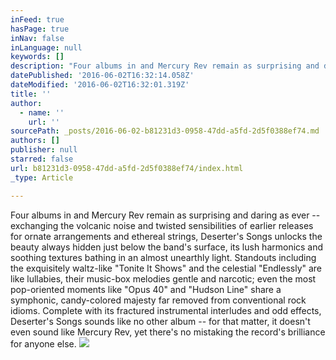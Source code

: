 ```yaml
---
inFeed: true
hasPage: true
inNav: false
inLanguage: null
keywords: []
description: "Four albums in and Mercury Rev remain as surprising and daring as ever -- exchanging the volcanic noise and twisted sensibilities of earlier releases for ornate arrangements and ethereal strings, Deserter's Songs unlocks the beauty always hidden just below the band's surface, its lush harmonics and soothing textures bathing in an almost unearthly light. Standouts including the exquisitely waltz-like \"Tonite It Shows\" and the celestial \"Endlessly\" are like lullabies, their music-box melodies gentle and narcotic; even the most pop-oriented moments like \"Opus 40\" and \"Hudson Line\" share a symphonic, candy-colored majesty far removed from conventional rock idioms. Complete with its fractured instrumental interludes and odd effects, Deserter's Songs sounds like no other album -- for that matter, it doesn't even sound like Mercury Rev, yet there's no mistaking the record's brilliance for anyone else."
datePublished: '2016-06-02T16:32:14.058Z'
dateModified: '2016-06-02T16:32:01.319Z'
title: ''
author:
  - name: ''
    url: ''
sourcePath: _posts/2016-06-02-b81231d3-0958-47dd-a5fd-2d5f0388ef74.md
authors: []
publisher: null
starred: false
url: b81231d3-0958-47dd-a5fd-2d5f0388ef74/index.html
_type: Article

---
```

Four albums in and Mercury Rev remain as surprising and daring as ever -- exchanging the volcanic noise and twisted sensibilities of earlier releases for ornate arrangements and ethereal strings, Deserter's Songs unlocks the beauty always hidden just below the band's surface, its lush harmonics and soothing textures bathing in an almost unearthly light. Standouts including the exquisitely waltz-like "Tonite It Shows" and the celestial "Endlessly" are like lullabies, their music-box melodies gentle and narcotic; even the most pop-oriented moments like "Opus 40" and "Hudson Line" share a symphonic, candy-colored majesty far removed from conventional rock idioms. Complete with its fractured instrumental interludes and odd effects, Deserter's Songs sounds like no other album -- for that matter, it doesn't even sound like Mercury Rev, yet there's no mistaking the record's brilliance for anyone else.
![](https://the-grid-user-content.s3-us-west-2.amazonaws.com/6332dd26-809d-487d-a571-44fe0cfd2f47.jpg)